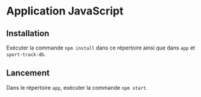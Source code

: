# Application JavaScript

## Installation

Exécuter la commande `npm install` dans ce répertoire ainsi que dans `app` et `sport-track-db`.

## Lancement

Dans le répertoire `app`, exécuter la commande `npm start`.